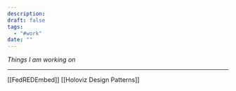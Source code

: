 ```yaml
---
description: 
draft: false
tags:
  - "#work"
date: ""
---
```

*Things I am working on*

---
[[FedREDEmbed]]
[[Holoviz Design Patterns]]